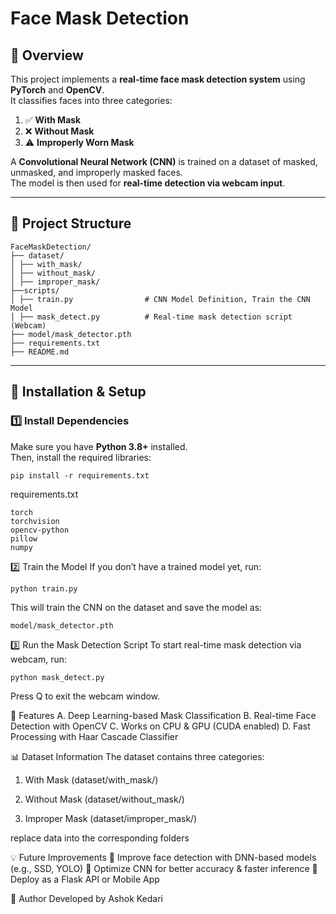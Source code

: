 # Face Mask Detection

## 📌 Overview
This project implements a **real-time face mask detection system** using **PyTorch** and **OpenCV**.  
It classifies faces into three categories:
1. ✅ **With Mask**
2. ❌ **Without Mask**
3. ⚠ **Improperly Worn Mask**  

A **Convolutional Neural Network (CNN)** is trained on a dataset of masked, unmasked, and improperly masked faces.  
The model is then used for **real-time detection via webcam input**.

---

## 📂 Project Structure
```
FaceMaskDetection/
├── dataset/ 
│ ├── with_mask/
│ ├── without_mask/
│ ├── improper_mask/ 
├──scripts/
│ ├── train.py                # CNN Model Definition, Train the CNN Model
│ ├── mask_detect.py          # Real-time mask detection script (Webcam)
├── model/mask_detector.pth 
├── requirements.txt
├── README.md
```
---

## 🔧 Installation & Setup

### **1️⃣ Install Dependencies**
Make sure you have **Python 3.8+** installed.  
Then, install the required libraries:
```
pip install -r requirements.txt
```
requirements.txt
```
torch
torchvision
opencv-python
pillow
numpy
```
2️⃣ Train the Model
If you don’t have a trained model yet, run:
```
python train.py
```
This will train the CNN on the dataset and save the model as:
```
model/mask_detector.pth
```
3️⃣ Run the Mask Detection Script
To start real-time mask detection via webcam, run:
```
python mask_detect.py
```
Press Q to exit the webcam window.

🎯 Features
   A. Deep Learning-based Mask Classification 
   B. Real-time Face Detection with OpenCV 
   C. Works on CPU & GPU (CUDA enabled) 
   D. Fast Processing with Haar Cascade Classifier

📊 Dataset Information
The dataset contains three categories:

   1. With Mask (dataset/with_mask/)

   2. Without Mask (dataset/without_mask/)

   3. Improper Mask (dataset/improper_mask/)

replace data into the corresponding folders

💡 Future Improvements
   🔹 Improve face detection with DNN-based models (e.g., SSD, YOLO)
   🔹 Optimize CNN for better accuracy & faster inference
   🔹 Deploy as a Flask API or Mobile App
   
📝 Author
Developed by Ashok Kedari








